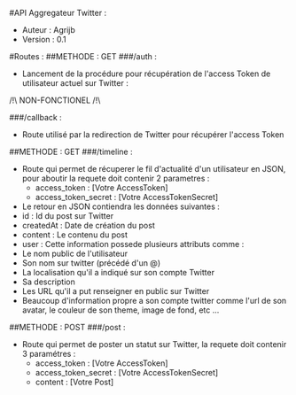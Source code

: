 #API Aggregateur Twitter :
- Auteur : Agrijb
- Version : 0.1

#Routes : 
##METHODE : GET
###/auth :
- Lancement de la procédure pour récupération de l'access Token de utilisateur actuel sur Twitter : 

/!\ NON-FONCTIONEL /!\

###/callback : 
- Route utilisé par la redirection de Twitter pour récupérer l'access Token

##METHODE : GET
###/timeline :
- Route qui permet de récuperer le fil d'actualité d'un utilisateur en JSON, pour aboutir la requete doit contenir 2 parametres :
  - access_token : [Votre AccessToken]
  - access_token_secret : [Votre AccessTokenSecret]
- Le retour en JSON contiendra les données suivantes :
- id : Id du post sur Twitter
- createdAt : Date de création du post
- content : Le contenu du post
- user : Cette information possede plusieurs attributs comme :
- Le nom public de l'utilisateur
- Son nom sur twitter (précédé d'un @)
- La localisation qu'il a indiqué sur son compte Twitter
- Sa description
- Les URL qu'il a put renseigner en public sur Twitter
- Beaucoup d'information propre a son compte twitter comme l'url de son avatar, le couleur de son theme, image de fond, etc ...

##METHODE : POST
###/post :
- Route qui permet de poster un statut sur Twitter, la requete doit contenir 3 paramétres :
  - access_token : [Votre AccessToken]
  - access_token_secret : [Votre AccessTokenSecret]
  - content : [Votre Post]
